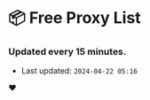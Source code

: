 # :package: Free Proxy List
### Updated every 15 minutes.

- Last updated: `2024-04-22 05:16`

:heart:
